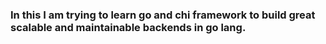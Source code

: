 ### In this I am trying to learn go and chi framework to build great scalable and maintainable backends in go lang.

